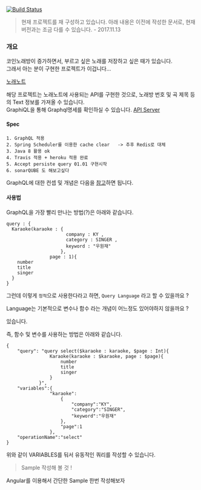 [![Build Status](https://travis-ci.org/JangChulwoon/KaraokeParsing.svg?branch=master)](https://travis-ci.org/JangChulwoon/KaraokeParsing)    


> 현재 프로젝트를 재 구성하고 있습니다.  아래 내용은 이전에 작성한 문서로,
> 현재 버전과는 조금 다를 수 있습니다. - 2017.11.13  



### 개요     

코인노래방이 증가하면서, 부르고 싶은 노래를 저장하고 싶은 때가 있습니다.       
그래서 아는 분이 구현한 프로젝트가 이겁니다...     

[노래노트](http://www.noraenote.com/)
        

해당 프로젝트는 노래노트에 사용되는 API를 구현한 것으로, 노래방 번호 및 곡 제목 등의 Text 정보를 가져올 수 있습니다.    
GraphiQL을 통해 Graphql명세를 확인하실 수 있습니다. [API Server](211.249.62.150) 


#### Spec   

	1. GraphQL 적용   
	2. Spring Scheduler를 이용한 cache clear   -> 추후 Redis로 대체 
	3. Java 8 활용 ok
	4. Travis 적용 + heroku 적용 완료 
	5. Accept persiste query 01.01 구현시작 
	6. sonarQUBE 도 해보고싶다 



GraphQL에 대한 컨셉 및 개념은 다음을 [참고](https://jangchulwoon.github.io/graphql/2017/10/15/GraphQL/)하면 됩니다.

#### 사용법         

GraphQL을 가장 빨리 만나는 방법(?)은 아래와 같습니다. 
	
	query : {
	  Karaoke(karaoke : {
	                      company : KY , 
	                      category : SINGER , 
	                      keyword : "우원재"
	                    }, 
	    			page : 1){
	    number
	    title
	    singer
	  }
	}




그런데 이렇게 `정적`으로 사용한다라고 하면,  `Query Language` 라고 할 수 있을까요 ?
    
Language는 기본적으로 변수나 함수 라는 개념이 어느정도 있어야하지 않을까요 ? 

있습니다. 

즉, 함수 및 변수를 사용하는 방법은 아래와 같습니다.


	{
		"query": "query select($karaoke : karaoke, $page : Int){
					Karaoke(karaoke : $karaoke, page : $page){
						number
						title
						singer
					}
				}",
		"variables":{
					"karaoke":
						{
							"company":"KY",
							"category":"SINGER",
							"keyword":"우원재"
						},
						"page":1
					},
		"operationName":"select"
	}



위와 같이 VARIABLES를 둬서 유동적인 쿼리를 작성할 수 있습니다.   

> Sample 작성해 볼 것 ! 

Angular를 이용해서 간단한 Sample 한번 작성해보자 

